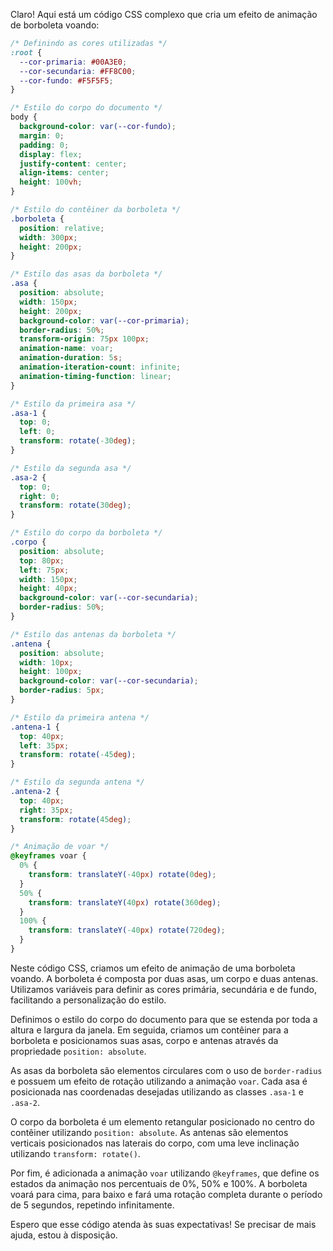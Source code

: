 Claro! Aqui está um código CSS complexo que cria um efeito de animação de borboleta voando:

```css
/* Definindo as cores utilizadas */
:root {
  --cor-primaria: #00A3E0;
  --cor-secundaria: #FF8C00;
  --cor-fundo: #F5F5F5;
}

/* Estilo do corpo do documento */
body {
  background-color: var(--cor-fundo);
  margin: 0;
  padding: 0;
  display: flex;
  justify-content: center;
  align-items: center;
  height: 100vh;
}

/* Estilo do contêiner da borboleta */
.borboleta {
  position: relative;
  width: 300px;
  height: 200px;
}

/* Estilo das asas da borboleta */
.asa {
  position: absolute;
  width: 150px;
  height: 200px;
  background-color: var(--cor-primaria);
  border-radius: 50%;
  transform-origin: 75px 100px;
  animation-name: voar;
  animation-duration: 5s;
  animation-iteration-count: infinite;
  animation-timing-function: linear;
}

/* Estilo da primeira asa */
.asa-1 {
  top: 0;
  left: 0;
  transform: rotate(-30deg);
}

/* Estilo da segunda asa */
.asa-2 {
  top: 0;
  right: 0;
  transform: rotate(30deg);
}

/* Estilo do corpo da borboleta */
.corpo {
  position: absolute;
  top: 80px;
  left: 75px;
  width: 150px;
  height: 40px;
  background-color: var(--cor-secundaria);
  border-radius: 50%;
}

/* Estilo das antenas da borboleta */
.antena {
  position: absolute;
  width: 10px;
  height: 100px;
  background-color: var(--cor-secundaria);
  border-radius: 5px;
}

/* Estilo da primeira antena */
.antena-1 {
  top: 40px;
  left: 35px;
  transform: rotate(-45deg);
}

/* Estilo da segunda antena */
.antena-2 {
  top: 40px;
  right: 35px;
  transform: rotate(45deg);
}

/* Animação de voar */
@keyframes voar {
  0% {
    transform: translateY(-40px) rotate(0deg);
  }
  50% {
    transform: translateY(40px) rotate(360deg);
  }
  100% {
    transform: translateY(-40px) rotate(720deg);
  }
}

```

Neste código CSS, criamos um efeito de animação de uma borboleta voando. A borboleta é composta por duas asas, um corpo e duas antenas. Utilizamos variáveis para definir as cores primária, secundária e de fundo, facilitando a personalização do estilo.

Definimos o estilo do corpo do documento para que se estenda por toda a altura e largura da janela. Em seguida, criamos um contêiner para a borboleta e posicionamos suas asas, corpo e antenas através da propriedade `position: absolute`.

As asas da borboleta são elementos circulares com o uso de `border-radius` e possuem um efeito de rotação utilizando a animação `voar`. Cada asa é posicionada nas coordenadas desejadas utilizando as classes `.asa-1` e `.asa-2`.

O corpo da borboleta é um elemento retangular posicionado no centro do contêiner utilizando `position: absolute`. As antenas são elementos verticais posicionados nas laterais do corpo, com uma leve inclinação utilizando `transform: rotate()`.

Por fim, é adicionada a animação `voar` utilizando `@keyframes`, que define os estados da animação nos percentuais de 0%, 50% e 100%. A borboleta voará para cima, para baixo e fará uma rotação completa durante o período de 5 segundos, repetindo infinitamente.

Espero que esse código atenda às suas expectativas! Se precisar de mais ajuda, estou à disposição.